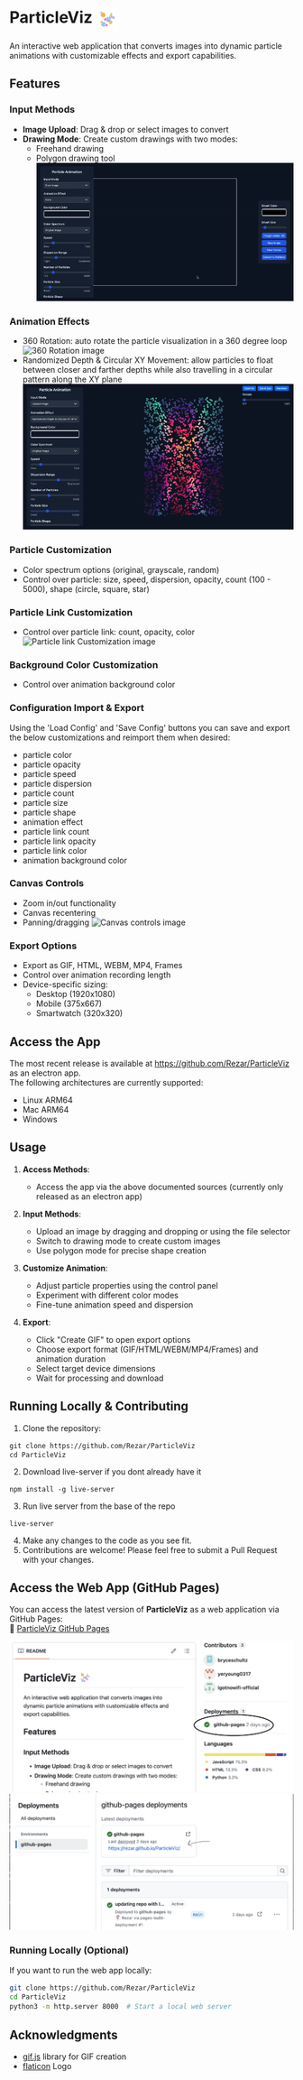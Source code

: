 # ParticleViz <img src="assets/icons/icon-removebg.png" alt="ParticleViz Icon" width="40" align="top">

An interactive web application that converts images into dynamic particle animations with customizable effects and export capabilities.

## Features

### Input Methods
- **Image Upload**: Drag & drop or select images to convert
- **Drawing Mode**: Create custom drawings with two modes:
  - Freehand drawing
  - Polygon drawing tool
    ![Polygon drawing mode on image](assets/documentation/Polygonmode_on.gif)

### Animation Effects
- 360 Rotation: auto rotate the particle visualization in a 360 degree loop
  ![360 Rotation image](assets/documentation/Rotation_Effect.gif)
- Randomized Depth & Circular XY Movement: allow particles to float between closer and farther depths while also travelling in a circular pattern along the XY plane
  ![Randomized Depth image](assets/documentation/RandomizedDepth.gif)

### Particle Customization
- Color spectrum options (original, grayscale, random)
- Control over particle: size, speed, dispersion, opacity, count (100 - 5000), shape (circle, square, star)

### Particle Link Customization
- Control over particle link: count, opacity, color
  ![Particle link Customization image](assets/documentation/ControloverParticleLinks.gif)

### Background Color Customization
- Control over animation background color

### Configuration Import & Export
Using the 'Load Config' and 'Save Config' buttons you can save and export the below customizations and reimport them when desired:
* particle color
* particle opacity
* particle speed
* particle dispersion
* particle count
* particle size
* particle shape
* animation effect
* particle link count
* particle link opacity
* particle link color
* animation background color

### Canvas Controls
- Zoom in/out functionality
- Canvas recentering
- Panning/dragging
  ![Canvas controls image](assets/documentation/canvas_control.gif)

### Export Options
- Export as GIF, HTML, WEBM, MP4, Frames
- Control over animation recording length
- Device-specific sizing:
  - Desktop (1920x1080)
  - Mobile (375x667)
  - Smartwatch (320x320)


## Access the App

The most recent release is available at https://github.com/Rezar/ParticleViz as an electron app. <br/>
The following architectures are currently supported:
- Linux ARM64
- Mac ARM64
- Windows


## Usage

1. **Access Methods**: 
    - Access the app via the above documented sources (currently only released as an electron app)

2. **Input Methods**:
   - Upload an image by dragging and dropping or using the file selector
   - Switch to drawing mode to create custom images
   - Use polygon mode for precise shape creation

3. **Customize Animation**:
   - Adjust particle properties using the control panel
   - Experiment with different color modes
   - Fine-tune animation speed and dispersion

4. **Export**:
   - Click "Create GIF" to open export options
   - Choose export format (GIF/HTML/WEBM/MP4/Frames) and animation duration
   - Select target device dimensions
   - Wait for processing and download

## Running Locally & Contributing 

1. Clone the repository:
```
git clone https://github.com/Rezar/ParticleViz
cd ParticleViz
```

2. Download live-server if you dont already have it
```
npm install -g live-server
```
3. Run live server from the base of the repo
```
live-server
```

4. Make any changes to the code as you see fit.
5. Contributions are welcome! Please feel free to submit a Pull Request with your changes.

## Access the Web App (GitHub Pages)

You can access the latest version of **ParticleViz** as a web application via GitHub Pages:  
🔗 [ParticleViz GitHub Pages](https://rezar.github.io/ParticleViz/)

  ![GitPages Step 1](assets/documentation/Pages1.png)
  ![GitPages Step 1](assets/documentation/Pages2.png)

### **Running Locally (Optional)**
If you want to run the web app locally:
```sh
git clone https://github.com/Rezar/ParticleViz
cd ParticleViz
python3 -m http.server 8000  # Start a local web server
```

## Acknowledgments

- [gif.js](https://github.com/jnordberg/gif.js) library for GIF creation
- [flaticon](https://www.flaticon.com/free-icons/particles) Logo
